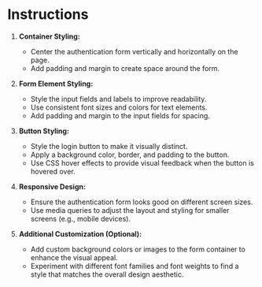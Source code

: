 # Instructions

1. **Container Styling:**
   - Center the authentication form vertically and horizontally on the page.
   - Add padding and margin to create space around the form.

2. **Form Element Styling:**
   - Style the input fields and labels to improve readability.
   - Use consistent font sizes and colors for text elements.
   - Add padding and margin to the input fields for spacing.

3. **Button Styling:**
   - Style the login button to make it visually distinct.
   - Apply a background color, border, and padding to the button.
   - Use CSS hover effects to provide visual feedback when the button is hovered over.

4. **Responsive Design:**
   - Ensure the authentication form looks good on different screen sizes.
   - Use media queries to adjust the layout and styling for smaller screens (e.g., mobile devices).

5. **Additional Customization (Optional):**
   - Add custom background colors or images to the form container to enhance the visual appeal.
   - Experiment with different font families and font weights to find a style that matches the overall design aesthetic.

